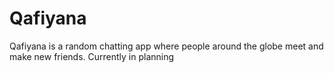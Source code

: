 # Qafiyana
Qafiyana is a random chatting app where people around the globe meet and make new friends. Currently in planning
